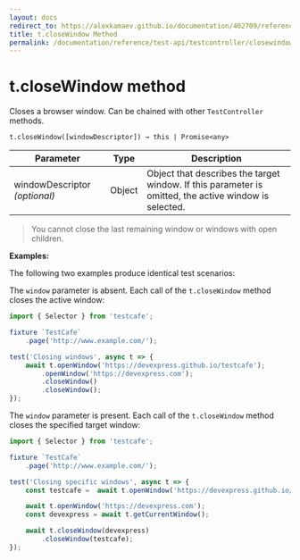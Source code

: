 ```yaml
---
layout: docs
redirect_to: https://alexkamaev.github.io/documentation/402709/reference/test-api/testcontroller/closewindow
title: t.closeWindow Method
permalink: /documentation/reference/test-api/testcontroller/closewindow.html
---
```


# t.closeWindow method

Closes a browser window. Can be chained with other `TestController` methods.

```text
t.closeWindow([windowDescriptor]) → this | Promise<any>
```

Parameter | Type | Description
--------- | ---- | ------------
windowDescriptor *(optional)* | Object | Object that describes the target window. If this parameter is omitted, the active window is selected.

>You cannot close the last remaining window or windows with open children.

**Examples:**

The following two examples produce identical test scenarios:

The `window` parameter is absent. Each call of the `t.closeWindow` method closes the active window:

```js
import { Selector } from 'testcafe';

fixture `TestCafe`
    .page('http://www.example.com/');

test('Closing windows', async t => {
    await t.openWindow('https://devexpress.github.io/testcafe');
        .openWindow('https://devexpress.com');
        .closeWindow()
        .closeWindow();
});
```

The `window` parameter is present. Each call of the `t.closeWindow` method closes the specified target window:

```js
import { Selector } from 'testcafe';

fixture `TestCafe`
    .page('http://www.example.com/');

test('Closing specific windows', async t => {
    const testcafe =  await t.openWindow('https://devexpress.github.io/testcafe');

    await t.openWindow('https://devexpress.com');
    const devexpress = await t.getCurrentWindow();

    await t.closeWindow(devexpress)
        .closeWindow(testcafe);
});
```
